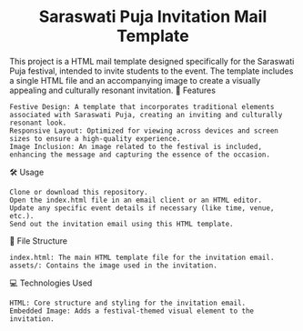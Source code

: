 <h1  align="center">Saraswati Puja Invitation Mail Template</h1> 

This project is a HTML mail template designed specifically for the Saraswati Puja festival, intended to invite students to the event. The template includes a single HTML file and an accompanying image to create a visually appealing and culturally resonant invitation.
🌟 Features

    Festive Design: A template that incorporates traditional elements associated with Saraswati Puja, creating an inviting and culturally resonant look.
    Responsive Layout: Optimized for viewing across devices and screen sizes to ensure a high-quality experience.
    Image Inclusion: An image related to the festival is included, enhancing the message and capturing the essence of the occasion.

🛠️ Usage

    Clone or download this repository.
    Open the index.html file in an email client or an HTML editor.
    Update any specific event details if necessary (like time, venue, etc.).
    Send out the invitation email using this HTML template.

📁 File Structure

    index.html: The main HTML template file for the invitation email.
    assets/: Contains the image used in the invitation.

💻 Technologies Used

    HTML: Core structure and styling for the invitation email.
    Embedded Image: Adds a festival-themed visual element to the invitation.
